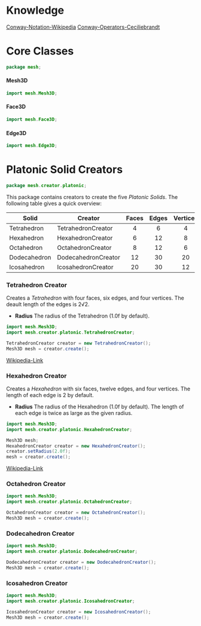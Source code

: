 # Knowledge
[Conway-Notation-Wikipedia](https://en.wikipedia.org/wiki/Conway_polyhedron_notation)
[Conway-Operators-Ceciliebrandt](http://www.ceciliebrandt.com/cases/conway-operators/)

# Core Classes
```java
package mesh;
```
#### Mesh3D
```java
import mesh.Mesh3D;
```

#### Face3D
```java
import mesh.Face3D;
```

#### Edge3D
```java
import mesh.Edge3D;
```

# Platonic Solid Creators
```java
package mesh.creator.platonic;
```
This package contains creators to create the five *Platonic Solids*.
The following table gives a quick overview:

| Solid        | Creator             | Faces | Edges | Vertices |
|--------------|---------------------|:-----:|:-----:|:--------:|
| Tetrahedron  | TetrahedronCreator  | 4     | 6     | 4        |
| Hexahedron   | HexahedronCreator   | 6     | 12    | 8        |
| Octahedron   | OctahedronCreator   | 8     | 12    | 6        |
| Dodecahedron | DodecahedronCreator | 12    | 30    | 20       |
| Icosahedron  | IcosahedronCreator  | 20    | 30    | 12       |

### Tetrahedron Creator
Creates a *Tetrahedron* with four faces, six edges, and four vertices.
The deault length of the edges is 2√2.
* **Radius** The radius of the Tetrahedron (1.0f by default).

```java
import mesh.Mesh3D;
import mesh.creator.platonic.TetrahedronCreator;

TetrahedronCreator creator = new TetrahedronCreator();
Mesh3D mesh = creator.create();
```
[Wikipedia-Link](https://en.wikipedia.org/wiki/Tetrahedron)

### Hexahedron Creator
Creates a *Hexahedron* with six faces, twelve edges, and four vertices.
The length of each edge is 2 by default.
* **Radius** The radius of the Hexahedron (1.0f by default). The length of each edge is twice as large as the given radius.

```java
import mesh.Mesh3D;
import mesh.creator.platonic.HexahedronCreator;

Mesh3D mesh;
HexahedronCreator creator = new HexahedronCreator();
creator.setRadius(2.0f);
mesh = creator.create();
```
[Wikipedia-Link](https://en.wikipedia.org/wiki/Cube)

### Octahedron Creator

```java
import mesh.Mesh3D;
import mesh.creator.platonic.OctahedronCreator;

OctahedronCreator creator = new OctahedronCreator();
Mesh3D mesh = creator.create();
```
### Dodecahedron Creator

```java
import mesh.Mesh3D;
import mesh.creator.platonic.DodecahedronCreator;

DodecahedronCreator creator = new DodecahedronCreator();
Mesh3D mesh = creator.create();
```
### Icosahedron Creator

```java
import mesh.Mesh3D;
import mesh.creator.platonic.IcosahedronCreator;

IcosahedronCreator creator = new IcosahedronCreator();
Mesh3D mesh = creator.create();
```
